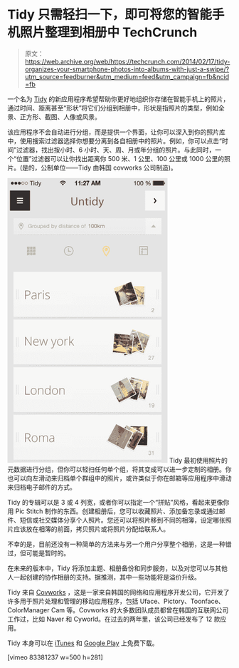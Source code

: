 # Tidy 只需轻扫一下，即可将您的智能手机照片整理到相册中 TechCrunch

> 原文：<https://web.archive.org/web/https://techcrunch.com/2014/02/17/tidy-organizes-your-smartphone-photos-into-albums-with-just-a-swipe/?utm_source=feedburner&utm_medium=feed&utm_campaign=fb&ncid=fb>

一个名为 [Tidy](https://web.archive.org/web/20221207194513/http://www.covworks.com/project/25) 的新应用程序希望帮助你更好地组织你存储在智能手机上的照片，通过时间、距离甚至“形状”将它们分组到相册中，形状是指照片的类型，例如全景、正方形、截图、人像或风景。

该应用程序不会自动进行分组，而是提供一个界面，让你可以深入到你的照片库中，使用搜索过滤器选择你想要分离到各自相册中的照片。例如，你可以点击“时间”过滤器，找出按小时、6 小时、天、周、月或年分组的照片。与此同时，一个“位置”过滤器可以让你找出距离你 500 米、1 公里、100 公里或 1000 公里的照片。(是的，公制单位——Tidy 由韩国 covworks 公司制造)。

![Eng_Untidy](img/428267ac26f7e14ca4eba50bb41d9d4b.png) Tidy 最初使用照片的元数据进行分组，但你可以轻扫任何单个组，将其变成可以进一步定制的相册。你也可以向左滑动来归档单个群组中的照片，或许类似于你在邮箱等应用程序中滑动来归档电子邮件的方式。

Tidy 的专辑可以是 3 或 4 列宽，或者你可以指定一个“拼贴”风格，看起来更像你用 Pic Stitch 制作的东西。创建相册后，您可以收藏照片、添加备忘录或通过邮件、短信或社交媒体分享个人照片。您还可以将照片移到不同的相簿，设定哪张照片应该放在相簿的前面，拷贝照片或将照片分配给联系人。

不幸的是，目前还没有一种简单的方法来与另一个用户分享整个相册，这是一种错过，但可能是暂时的。

在未来的版本中，Tidy 将添加主题、相册备份和同步服务，以及对您可以与其他人一起创建的协作相册的支持。据推测，其中一些功能将是溢价升级。

Tidy 来自 [Covworks](https://web.archive.org/web/20221207194513/https://itunes.apple.com/us/artist/covworks/id565115262) ，这是一家来自韩国的网络和应用程序开发公司，它开发了许多用于照片处理和管理的移动应用程序，包括 Uface、Pictory、Toonface、ColorManager Cam 等。Covworks 的大多数团队成员都曾在韩国的互联网公司工作过，比如 Naver 和 Cyworld。在过去的两年里，该公司已经发布了 12 款应用。

Tidy 本身可以在 [iTunes](https://web.archive.org/web/20221207194513/http://appstore.com/TidyPhotoAlbum) 和 [Google Play](https://web.archive.org/web/20221207194513/https://play.google.com/store/apps/details?id=com.covworks.tidyalbum) 上免费下载。

[vimeo 83381237 w=500 h=281]